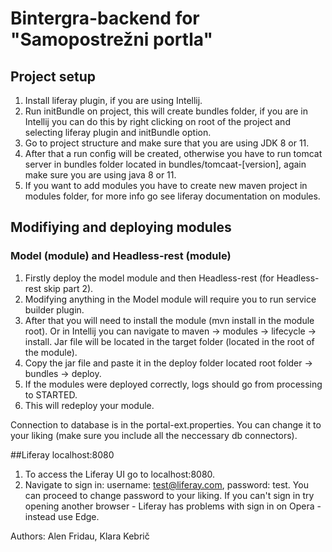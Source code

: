 # Bintergra-backend for "Samopostrežni portla"

## Project setup
1. Install liferay plugin, if you are using Intellij.
2. Run initBundle on project, this will create bundles folder, if you are in Intellij you can do this by right clicking on root of the project and selecting liferay plugin and initBundle option.
3. Go to project structure and make sure that you are using JDK 8 or 11.
4. After that a run config will be created, otherwise you have to run tomcat server in bundles folder located in bundles/tomcaat-[version], again make sure you are using java 8 or 11.
5. If you want to add modules you have to create new maven project in modules folder, for more info go see liferay documentation on modules.


## Modifiying and deploying modules
### Model (module) and Headless-rest (module)
1. Firstly deploy the model module and then Headless-rest (for Headless-rest skip part 2).
2. Modifying anything in the Model module will require you to run service builder plugin.
3. After that you will need to install the module (mvn install in the module root). Or in Intellij you can navigate to maven -> modules -> lifecycle -> install. Jar file will be located in the target folder (located in the root of the module).
4. Copy the jar file and paste it in the deploy folder located root folder -> bundles -> deploy.
5. If the modules were deployed correctly, logs should go from processing to STARTED.
6. This will redeploy your module.

Connection to database is in the portal-ext.properties. You can change it to your liking (make sure you include all the neccessary db connectors).

##Liferay localhost:8080
1. To access the Liferay UI go to localhost:8080.
2. Navigate to sign in: username: test@liferay.com, password: test. You can proceed to change password to your liking. If you can't sign in try opening another browser -  Liferay has problems with sign in on Opera - instead use Edge.

Authors: Alen Fridau, Klara Kebrič
